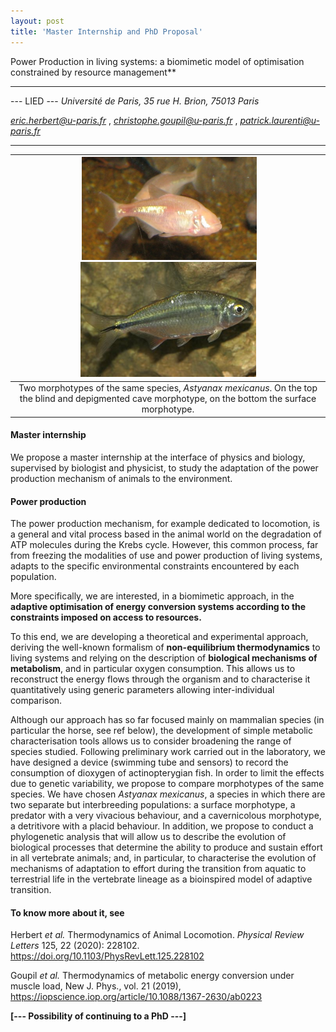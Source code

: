 ```yaml
---
layout: post
title: 'Master Internship and PhD Proposal'
---
```



Power Production in living systems: a biomimetic model of
optimisation constrained by resource management**

------------------------------------------------------------------------

--- LIED --- *Université de Paris, 35 rue H. Brion, 75013 Paris*

*eric.herbert@u-paris.fr* ,
*christophe.goupil@u-paris.fr* ,
*patrick.laurenti@u-paris.fr*

------------------------------------------------------------------------


| ![imageNJP](/images/morphotype_cave.png) ![imageNJP](/images/morphotype_surface.png)|
|:--:|
|Two morphotypes of the same species, *Astyanax mexicanus*. On the top the blind and depigmented cave morphotype, on the bottom the surface morphotype. |

#### Master internship

We propose a master internship at the interface of physics and biology, supervised by biologist and
physicist, to study the adaptation of the power production mechanism of
animals to the environment.

#### Power production

The power production mechanism, for example dedicated to locomotion, is a general and vital process
based in the animal world on the degradation of ATP molecules during the
Krebs cycle. However, this common process, far from freezing the
modalities of use and power production of living systems, adapts to the
specific environmental constraints encountered by each population.

More specifically, we are interested, in a biomimetic approach, in the
**adaptive optimisation of energy conversion systems according to the
constraints imposed on access to resources.**

To this end, we are developing a theoretical and experimental approach,
deriving the well-known formalism of **non-equilibrium thermodynamics**
to living systems and relying on the description of **biological
mechanisms of metabolism**, and in particular oxygen consumption. This
allows us to reconstruct the energy flows through the organism and to
characterise it quantitatively using generic parameters allowing
inter-individual comparison.

Although our approach has so far focused mainly on mammalian species (in
particular the horse, see ref below), the development of simple
metabolic characterisation tools allows us to consider broadening the
range of species studied. Following preliminary work carried out in the
laboratory, we have designed a device (swimming tube and sensors) to
record the consumption of dioxygen of actinopterygian fish. In order to
limit the effects due to genetic variability, we propose to compare
morphotypes of the same species. We have chosen *Astyanax mexicanus*, a
species in which there are two separate but interbreeding populations: a
surface morphotype, a predator with a very vivacious behaviour, and a
cavernicolous morphotype, a detritivore with a placid behaviour. In
addition, we propose to conduct a phylogenetic analysis that will allow
us to describe the evolution of biological processes that determine the
ability to produce and sustain effort in all vertebrate animals; and, in
particular, to characterise the evolution of mechanisms of adaptation to
effort during the transition from aquatic to terrestrial life in the
vertebrate lineage as a bioinspired model of adaptive transition.

#### To know more about it, see

Herbert *et al.* Thermodynamics of Animal Locomotion. *Physical Review
Letters* 125, 22 (2020): 228102.
<https://doi.org/10.1103/PhysRevLett.125.228102> 

 Goupil *et al.* Thermodynamics of metabolic energy conversion under muscle load, New J.
Phys., vol. 21 (2019),
<https://iopscience.iop.org/article/10.1088/1367-2630/ab0223>

**[--- Possibility of continuing to a PhD ---]**
